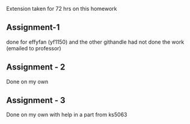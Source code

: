 Extension taken for 72 hrs on this homework
## Assignment-1 
done for effyfan (yf1150) and the other githandle had not done the work (emailed to professor)
## Assignment - 2 
Done on my own
## Assignment - 3 
Done on my own with help in a part from ks5063

